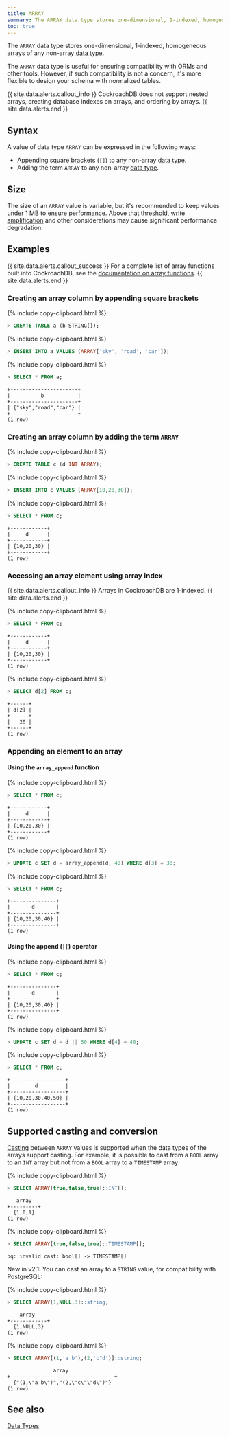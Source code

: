 ```yaml
---
title: ARRAY
summary: The ARRAY data type stores one-dimensional, 1-indexed, homogeneous arrays of any non-array data types.
toc: true
---
```


The `ARRAY` data type stores one-dimensional, 1-indexed, homogeneous arrays of any non-array [data type](data-types.html).

The `ARRAY` data type is useful for ensuring compatibility with ORMs and other tools. However, if such compatibility is not a concern, it's more flexible to design your schema with normalized tables.


{{ site.data.alerts.callout_info }}
CockroachDB does not support nested arrays, creating database indexes on arrays, and ordering by arrays.
{{ site.data.alerts.end }}

## Syntax

A value of data type `ARRAY` can be expressed in the following ways:

- Appending square brackets (`[]`) to any non-array [data type](data-types.html).
- Adding the term `ARRAY` to any non-array [data type](data-types.html).

## Size

The size of an `ARRAY` value is variable, but it's recommended to keep values under 1 MB to ensure performance. Above that threshold, [write amplification](https://en.wikipedia.org/wiki/Write_amplification) and other considerations may cause significant performance degradation.  

## Examples

{{ site.data.alerts.callout_success }}
For a complete list of array functions built into CockroachDB, see the [documentation on array functions](functions-and-operators.html#array-functions).
{{ site.data.alerts.end }}

### Creating an array column by appending square brackets

{%  include copy-clipboard.html %}
~~~ sql
> CREATE TABLE a (b STRING[]);
~~~

{%  include copy-clipboard.html %}
~~~ sql
> INSERT INTO a VALUES (ARRAY['sky', 'road', 'car']);
~~~

{%  include copy-clipboard.html %}
~~~ sql
> SELECT * FROM a;
~~~

~~~
+----------------------+
|          b           |
+----------------------+
| {"sky","road","car"} |
+----------------------+
(1 row)
~~~

### Creating an array column by adding the term `ARRAY`

{%  include copy-clipboard.html %}
~~~ sql
> CREATE TABLE c (d INT ARRAY);
~~~

{%  include copy-clipboard.html %}
~~~ sql
> INSERT INTO c VALUES (ARRAY[10,20,30]);
~~~

{%  include copy-clipboard.html %}
~~~ sql
> SELECT * FROM c;
~~~

~~~
+------------+
|     d      |
+------------+
| {10,20,30} |
+------------+
(1 row)
~~~

### Accessing an array element using array index
{{ site.data.alerts.callout_info }}
Arrays in CockroachDB are 1-indexed.
{{ site.data.alerts.end }}

{%  include copy-clipboard.html %}
~~~ sql
> SELECT * FROM c;
~~~

~~~
+------------+
|     d      |
+------------+
| {10,20,30} |
+------------+
(1 row)
~~~

{%  include copy-clipboard.html %}
~~~ sql
> SELECT d[2] FROM c;
~~~

~~~
+------+
| d[2] |
+------+
|   20 |
+------+
(1 row)
~~~

### Appending an element to an array

#### Using the `array_append` function

{%  include copy-clipboard.html %}
~~~ sql
> SELECT * FROM c;
~~~

~~~
+------------+
|     d      |
+------------+
| {10,20,30} |
+------------+
(1 row)
~~~

{%  include copy-clipboard.html %}
~~~ sql
> UPDATE c SET d = array_append(d, 40) WHERE d[3] = 30;
~~~

{%  include copy-clipboard.html %}
~~~ sql
> SELECT * FROM c;
~~~

~~~
+---------------+
|       d       |
+---------------+
| {10,20,30,40} |
+---------------+
(1 row)
~~~

#### Using the append (`||`) operator

{%  include copy-clipboard.html %}
~~~ sql
> SELECT * FROM c;
~~~

~~~
+---------------+
|       d       |
+---------------+
| {10,20,30,40} |
+---------------+
(1 row)
~~~

{%  include copy-clipboard.html %}
~~~ sql
> UPDATE c SET d = d || 50 WHERE d[4] = 40;
~~~

{%  include copy-clipboard.html %}
~~~ sql
> SELECT * FROM c;
~~~

~~~
+------------------+
|        d         |
+------------------+
| {10,20,30,40,50} |
+------------------+
(1 row)
~~~

## Supported casting and conversion

[Casting](data-types.html#data-type-conversions-and-casts) between `ARRAY` values is supported when the data types of the arrays support casting. For example, it is possible to cast from a `BOOL` array to an `INT` array but not from a `BOOL` array to a `TIMESTAMP` array:

{%  include copy-clipboard.html %}
~~~ sql
> SELECT ARRAY[true,false,true]::INT[];
~~~

~~~
   array
+---------+
  {1,0,1}
(1 row)
~~~

{%  include copy-clipboard.html %}
~~~ sql
> SELECT ARRAY[true,false,true]::TIMESTAMP[];
~~~

~~~
pq: invalid cast: bool[] -> TIMESTAMP[]
~~~

<span class="version-tag">New in v2.1:</span> You can cast an array to a `STRING` value, for compatibility with PostgreSQL:

{%  include copy-clipboard.html %}
~~~ sql
> SELECT ARRAY[1,NULL,3]::string;
~~~

~~~
    array
+------------+
  {1,NULL,3}
(1 row)
~~~

{%  include copy-clipboard.html %}
~~~ sql
> SELECT ARRAY[(1,'a b'),(2,'c"d')]::string;
~~~

~~~
               array
+----------------------------------+
  {"(1,\"a b\")","(2,\"c\"\"d\")"}
(1 row)
~~~

## See also

[Data Types](data-types.html)

